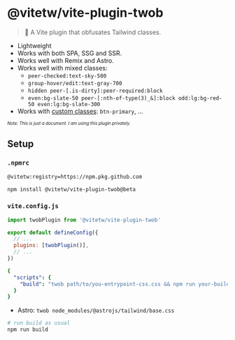 # @vitetw/vite-plugin-twob

> 🚀 A Vite plugin that obfusates Tailwind classes.

- Lightweight
- Works with both SPA, SSG and SSR.
- Works well with Remix and Astro.
- Works well with mixed classes:
  - `peer-checked:text-sky-500`
  - `group-hover/edit:text-gray-700`
  - `hidden peer-[.is-dirty]:peer-required:block`
  - `even:bg-slate-50 peer-[:nth-of-type(3)_&]:block odd:lg:bg-red-50 even:lg:bg-slate-300`
- Works with [custom classes](https://tailwindcss.com/docs/adding-custom-styles#adding-component-classes): `btn-primary`, ...

<sub><sup>_Note: This is just a document. I am using this plugin privately._</sup></sub>

## Setup

### `.npmrc`

```sh
@vitetw:registry=https://npm.pkg.github.com
```

```sh
npm install @vitetw/vite-plugin-twob@beta
```

### `vite.config.js`

```mjs
import twobPlugin from '@vitetw/vite-plugin-twob'

export default defineConfig({
  // ...
  plugins: [twobPlugin()],
  // ...
})

```

```yml
{
  "scripts": {
    "build": "twob path/to/you-entrypoint-css.css && npm run your-build-cmd"
  }
}
```

- Astro: `twob node_modules/@astrojs/tailwind/base.css`


```sh
# run build as usual
npm run build
```
